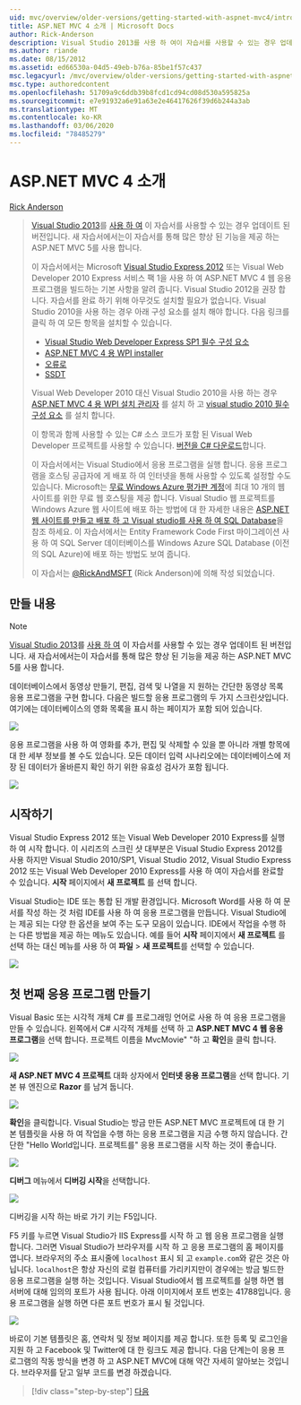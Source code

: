 ```yaml
---
uid: mvc/overview/older-versions/getting-started-with-aspnet-mvc4/intro-to-aspnet-mvc-4
title: ASP.NET MVC 4 소개 | Microsoft Docs
author: Rick-Anderson
description: Visual Studio 2013를 사용 하 여이 자습서를 사용할 수 있는 경우 업데이트 된 버전입니다. 새 자습서에서는 ASP.NET MVC 5를 사용 하 여 여러 가지 향상 된 기능을 제공 합니다.
ms.author: riande
ms.date: 08/15/2012
ms.assetid: ed66530a-04d5-49eb-b76a-85be1f57c437
msc.legacyurl: /mvc/overview/older-versions/getting-started-with-aspnet-mvc4/intro-to-aspnet-mvc-4
msc.type: authoredcontent
ms.openlocfilehash: 51709a9c6ddb39b8fcd1cd94cd08d530a595825a
ms.sourcegitcommit: e7e91932a6e91a63e2e46417626f39d6b244a3ab
ms.translationtype: MT
ms.contentlocale: ko-KR
ms.lasthandoff: 03/06/2020
ms.locfileid: "78485279"
---
```

# <a name="intro-to-aspnet-mvc-4"></a>ASP.NET MVC 4 소개

[Rick Anderson](https://twitter.com/RickAndMSFT)

> [Visual Studio 2013](https://my.visualstudio.com/Downloads?q=visual%20studio%202013)를 [사용 하 여](../../getting-started/introduction/getting-started.md) 이 자습서를 사용할 수 있는 경우 업데이트 된 버전입니다. 새 자습서에서는이 자습서를 통해 많은 향상 된 기능을 제공 하는 ASP.NET MVC 5를 사용 합니다.
>
> 이 자습서에서는 Microsoft [Visual Studio Express 2012](https://www.microsoft.com/visualstudio/11/products/express) 또는 Visual Web Developer 2010 Express 서비스 팩 1을 사용 하 여 ASP.NET MVC 4 웹 응용 프로그램을 빌드하는 기본 사항을 알려 줍니다. Visual Studio 2012을 권장 합니다. 자습서를 완료 하기 위해 아무것도 설치할 필요가 없습니다. Visual Studio 2010을 사용 하는 경우 아래 구성 요소를 설치 해야 합니다. 다음 링크를 클릭 하 여 모든 항목을 설치할 수 있습니다.
>
> - [Visual Studio Web Developer Express SP1 필수 구성 요소](https://www.microsoft.com/web/gallery/install.aspx?appid=VWD2010SP1Pack)
> - [ASP.NET MVC 4 용 WPI installer](https://go.microsoft.com/fwlink/?LinkId=243392)
> - [오류로](https://www.microsoft.com/web/gallery/install.aspx?appid=SQLLocalDBOnly_11_0)
> - [SSDT](https://blogs.msdn.com/b/rickandy/archive/2012/08/02/installing-and-using-sql-server-data-tools-ssdt-on-visual-studio-2010-and-vwd.aspx)
>
> Visual Web Developer 2010 대신 Visual Studio 2010을 사용 하는 경우 [ASP.NET MVC 4 용 WPI 설치 관리자](https://go.microsoft.com/fwlink/?LinkId=243392) 를 설치 하 고 [visual studio 2010 필수 구성 요소](https://www.microsoft.com/web/gallery/install.aspx?appsxml=&amp;appid=VS2010SP1Pack) 를 설치 합니다.
>
> 이 항목과 함께 사용할 수 있는 C# 소스 코드가 포함 된 Visual Web Developer 프로젝트를 사용할 수 있습니다. [버전을 C# 다운로드](https://code.msdn.microsoft.com/Intro-to-ASPNET-MVC-4-61d0219d/file/114480/1/MvcMovie.zip)합니다.
>
> 이 자습서에서는 Visual Studio에서 응용 프로그램을 실행 합니다. 응용 프로그램을 호스팅 공급자에 게 배포 하 여 인터넷을 통해 사용할 수 있도록 설정할 수도 있습니다. Microsoft는 [무료 Windows Azure 평가판 계정](https://www.windowsazure.com/pricing/free-trial/?WT.mc_id=A443DD604)에 최대 10 개의 웹 사이트를 위한 무료 웹 호스팅을 제공 합니다. Visual Studio 웹 프로젝트를 Windows Azure 웹 사이트에 배포 하는 방법에 대 한 자세한 내용은 [ASP.NET 웹 사이트를 만들고 배포 하 고 Visual studio를 사용 하 여 SQL Database](https://docs.microsoft.com/dotnet/azure/)을 참조 하세요. 이 자습서에서는 Entity Framework Code First 마이그레이션 사용 하 여 SQL Server 데이터베이스를 Windows Azure SQL Database (이전의 SQL Azure)에 배포 하는 방법도 보여 줍니다.
>
> 이 자습서는 [@RickAndMSFT](https://twitter.com/#!/RickAndMSFT) (Rick Anderson)에 의해 작성 되었습니다.

## <a name="what-youll-build"></a>만들 내용

> [!NOTE]
> [Visual Studio 2013](https://my.visualstudio.com/Downloads?q=visual%20studio%202013)를 [사용 하 여](../../getting-started/introduction/getting-started.md) 이 자습서를 사용할 수 있는 경우 업데이트 된 버전입니다. 새 자습서에서는이 자습서를 통해 많은 향상 된 기능을 제공 하는 ASP.NET MVC 5를 사용 합니다.

데이터베이스에서 동영상 만들기, 편집, 검색 및 나열을 지 원하는 간단한 동영상 목록 응용 프로그램을 구현 합니다. 다음은 빌드할 응용 프로그램의 두 가지 스크린샷입니다. 여기에는 데이터베이스의 영화 목록을 표시 하는 페이지가 포함 되어 있습니다.

![](intro-to-aspnet-mvc-4/_static/image1.png)

응용 프로그램을 사용 하 여 영화를 추가, 편집 및 삭제할 수 있을 뿐 아니라 개별 항목에 대 한 세부 정보를 볼 수도 있습니다. 모든 데이터 입력 시나리오에는 데이터베이스에 저장 된 데이터가 올바른지 확인 하기 위한 유효성 검사가 포함 됩니다.

![](intro-to-aspnet-mvc-4/_static/image2.png)

## <a name="getting-started"></a>시작하기

Visual Studio Express 2012 또는 Visual Web Developer 2010 Express를 실행 하 여 시작 합니다. 이 시리즈의 스크린 샷 대부분은 Visual Studio Express 2012를 사용 하지만 Visual Studio 2010/SP1, Visual Studio 2012, Visual Studio Express 2012 또는 Visual Web Developer 2010 Express를 사용 하 여이 자습서를 완료할 수 있습니다. **시작** 페이지에서 **새 프로젝트** 를 선택 합니다.

Visual Studio는 IDE 또는 통합 된 개발 환경입니다. Microsoft Word를 사용 하 여 문서를 작성 하는 것 처럼 IDE를 사용 하 여 응용 프로그램을 만듭니다. Visual Studio에는 제공 되는 다양 한 옵션을 보여 주는 도구 모음이 있습니다. IDE에서 작업을 수행 하는 다른 방법을 제공 하는 메뉴도 있습니다. 예를 들어 **시작** 페이지에서 **새 프로젝트** 를 선택 하는 대신 메뉴를 사용 하 여 **파일** &gt; **새 프로젝트**를 선택할 수 있습니다.

![](intro-to-aspnet-mvc-4/_static/image3.png)

## <a name="creating-your-first-application"></a>첫 번째 응용 프로그램 만들기

Visual Basic 또는 시각적 개체 C# 를 프로그래밍 언어로 사용 하 여 응용 프로그램을 만들 수 있습니다. 왼쪽에서 C# 시각적 개체를 선택 하 고 **ASP.NET MVC 4 웹 응용 프로그램**을 선택 합니다. 프로젝트 이름을 MvcMovie&quot; &quot;하 고 **확인**을 클릭 합니다.

![](intro-to-aspnet-mvc-4/_static/image4.png)

**새 ASP.NET MVC 4 프로젝트** 대화 상자에서 **인터넷 응용 프로그램**을 선택 합니다. 기본 뷰 엔진으로 **Razor** 를 남겨 둡니다.

![](intro-to-aspnet-mvc-4/_static/image5.png)

**확인**을 클릭합니다. Visual Studio는 방금 만든 ASP.NET MVC 프로젝트에 대 한 기본 템플릿을 사용 하 여 작업을 수행 하는 응용 프로그램을 지금 수행 하지 않습니다. 간단한 &quot;Hello World입니다. 프로젝트를&quot; 응용 프로그램을 시작 하는 것이 좋습니다.

![](intro-to-aspnet-mvc-4/_static/image6.png)

**디버그** 메뉴에서 **디버깅 시작**을 선택합니다.

![](intro-to-aspnet-mvc-4/_static/image7.png)

디버깅을 시작 하는 바로 가기 키는 F5입니다.

F5 키를 누르면 Visual Studio가 IIS Express를 시작 하 고 웹 응용 프로그램을 실행 합니다. 그러면 Visual Studio가 브라우저를 시작 하 고 응용 프로그램의 홈 페이지를 엽니다. 브라우저의 주소 표시줄에 `localhost` 표시 되 고 `example.com`와 같은 것은 아닙니다. `localhost`은 항상 자신의 로컬 컴퓨터를 가리키지만이 경우에는 방금 빌드한 응용 프로그램을 실행 하는 것입니다. Visual Studio에서 웹 프로젝트를 실행 하면 웹 서버에 대해 임의의 포트가 사용 됩니다. 아래 이미지에서 포트 번호는 41788입니다. 응용 프로그램을 실행 하면 다른 포트 번호가 표시 될 것입니다.

![](intro-to-aspnet-mvc-4/_static/image8.png)

바로이 기본 템플릿은 홈, 연락처 및 정보 페이지를 제공 합니다. 또한 등록 및 로그인을 지원 하 고 Facebook 및 Twitter에 대 한 링크도 제공 합니다. 다음 단계는이 응용 프로그램의 작동 방식을 변경 하 고 ASP.NET MVC에 대해 약간 자세히 알아보는 것입니다. 브라우저를 닫고 일부 코드를 변경 하겠습니다.

> [!div class="step-by-step"]
> [다음](adding-a-controller.md)
